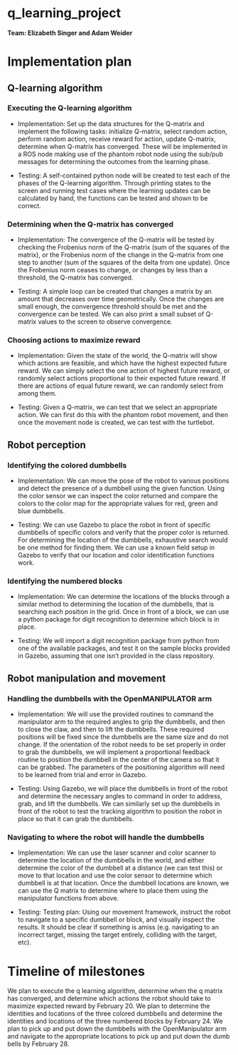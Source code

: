# q_learning_project

**Team: Elizabeth Singer and Adam Weider**

# Implementation plan

## Q-learning algorithm

### Executing the Q-learning algorithm

- Implementation: Set up the data structures for the Q-matrix and implement the
following tasks: initialize Q-matrix, select random action, perform random action,
receive reward for action, update Q-matrix, determine when Q-matrix has converged.
These will be implemented in a ROS node making use of the phantom robot node using
the sub/pub messages for determining the outcomes from the learning phase.

- Testing: A self-contained python node will be created to test each of the phases
of the Q-learning algorithm. Through printing states to the screen and running test
cases where the learning updates can be calculated by hand, the functions can be
tested and shown to be correct.

### Determining when the Q-matrix has converged

- Implementation: The convergence of the Q-matrix will be tested by checking the
Frobenius norm of the Q-matrix (sum of the squares of the matrix), or the Frobenius
norm of the change in the Q-matrix from one step to another (sum of the squares
of the delta from one update). Once the Frobenius norm ceases to change, or changes
by less than a threshold, the Q-matrix has converged.

- Testing: A simple loop can be created that changes a matrix by an amount that
decreases over time geometrically. Once the changes are small enough, the convergence
threshold should be met and the convergence can be tested. We can also print a
small subset of Q-matrix values to the screen to observe convergence.

### Choosing actions to maximize reward

- Implementation: Given the state of the world, the Q-matrix will show which
actions are feasible, and which have the highest expected future reward.  We can
simply select the one action of highest future reward, or randomly select actions
proportional to their expected future reward. If there are actions of equal future
reward, we can randomly select from among them.

- Testing: Given a Q-matrix, we can test that we select an appropriate action.
We can first do this with the phantom robot movement, and then once the movement
node is created, we can test with the turtlebot.

## Robot perception

### Identifying the colored dumbbells

- Implementation: We can move the pose of the robot to various positions and
detect the presence of a dumbbell using the given function. Using the color sensor
we can inspect the color returned and compare the colors to the color map for the
appropriate values for red, green and blue dumbbells.

- Testing: We can use Gazebo to place the robot in front of specific dumbbells of
specific colors and verify that the proper color is returned. For determining the
location of the dumbbells, exhaustive search would be one method for finding them.
We can use a known field setup in Gazebo to verify that our location and color
identification functions work.

### Identifying the numbered blocks

- Implementation: We can determine the locations of the blocks through a similar
method to determining the location of the dumbbells, that is searching each position
in the grid. Once in front of a block, we can use a python package for digit
recognition to determine which block is in place.

- Testing: We will import a digit recognition package from python from one of the
available packages, and test it on the sample blocks provided in Gazebo, assuming
that one isn’t provided in the class repository.

## Robot manipulation and movement

### Handling the dumbbells with the OpenMANIPULATOR arm

- Implementation: We will use the provided routines to command the manipulator
arm to the required angles to grip the dumbbells, and then to close the claw,
and then to lift the dumbbells. These required positions will be fixed since the
dumbbells are the same size and do not change. If the orientation of the robot
needs to be set properly in order to grab the dumbbells, we will implement a
proportional feedback routine to position the dumbbell in the center of the camera
so that it can be grabbed. The parameters of the positioning algorithm will need
to be learned from trial and error in Gazebo.

- Testing: Using Gazebo, we will place the dumbbells in front of the robot and
determine the necessary angles to command in order to address, grab, and lift the
dumbbells. We can similarly set up the dumbbells in front of the robot to test the
tracking algorithm to position the robot in place so that it can grab the dumbbells.


### Navigating to where the robot will handle the dumbbells

- Implementation: We can use the laser scanner and color scanner to determine the
location of the dumbbells in the world, and either determine the color of the
dumbbell at a distance (we can test this) or move to that location and use the
color sensor to determine which dumbbell is at that location. Once the dumbbell
locations are known, we can use the Q matrix to determine where to place them
using the manipulator functions from above.

- Testing: Testing plan: Using our movement framework, instruct the robot to
navigate to a specific dumbbell or block, and visually inspect the results. It
should be clear if something is amiss (e.g. navigating to an incorrect target,
missing the target entirely, colliding with the target, etc).

# Timeline of milestones

We plan to execute the q learning algorithm, determine when the q matrix has
converged, and determine which actions the robot should take to maximize expected
reward by February 20. We plan to determine the identities and locations of the
three colored dumbbells and determine the identities and locations of the three
numbered blocks by February 24. We plan to pick up and put down the dumbbells
with the OpenManipulator arm and navigate to the appropriate locations to pick
up and put down the dumb bells by February 28.
